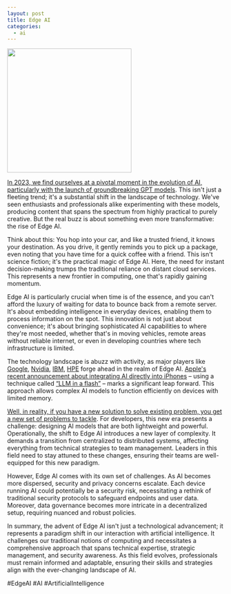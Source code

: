 ```yaml
---
layout: post
title: Edge AI
categories:
  - ai
---
```

<img src="../images/edge-ai-cars.png" style="width:30vw;">

[In 2023, we find ourselves at a pivotal moment in the evolution of AI, particularly with the launch of groundbreaking GPT models](https://www.technologyreview.com/2023/02/08/1068068/chatgpt-is-everywhere-heres-where-it-came-from/). This isn't just a fleeting trend; it's a substantial shift in the landscape of technology. We've seen enthusiasts and professionals alike experimenting with these models, producing content that spans the spectrum from highly practical to purely creative. But the real buzz is about something even more transformative: the rise of Edge AI.

Think about this: You hop into your car, and like a trusted friend, it knows your destination. As you drive, it gently reminds you to pick up a package, even noting that you have time for a quick coffee with a friend. This isn't science fiction; it's the practical magic of Edge AI. Here, the need for instant decision-making trumps the traditional reliance on distant cloud services. This represents a new frontier in computing, one that's rapidly gaining momentum.

Edge AI is particularly crucial when time is of the essence, and you can't afford the luxury of waiting for data to bounce back from a remote server. It's about embedding intelligence in everyday devices, enabling them to process information on the spot. This innovation is not just about convenience; it's about bringing sophisticated AI capabilities to where they're most needed, whether that's in moving vehicles, remote areas without reliable internet, or even in developing countries where tech infrastructure is limited.

The technology landscape is abuzz with activity, as major players like [Google](https://cloud.google.com/blog/products/ai-machine-learning/how-to-build-and-execute-ai-use-cases-at-the-edge),  [Nvidia](https://blogs.nvidia.com/blog/what-is-edge-ai/), [IBM](https://www.ibm.com/topics/edge-ai), [HPE](https://www.hpe.com/us/en/what-is/edge-ai.html) forge ahead in the realm of Edge AI. [Apple's recent announcement about integrating AI directly into iPhones](https://www.msn.com/en-us/lifestyle/other/apple-s-new-ai-research-could-totally-transform-your-iphone/ar-AA1lUIV4) – using a technique called [“LLM in a flash”](https://www.macrumors.com/2023/12/21/apple-ai-researchers-run-llms-iphones/) – marks a significant leap forward. This approach allows complex AI models to function efficiently on devices with limited memory.

[Well, in reality, if you have a new solution to solve existing problem, you get a new set of problems to tackle](https://www.maheshsubramaniya.com/article/problems-never-solved.html). For developers, this new era presents a challenge: designing AI models that are both lightweight and powerful. Operationally, the shift to Edge AI introduces a new layer of complexity. It demands a transition from centralized to distributed systems, affecting everything from technical strategies to team management. Leaders in this field need to stay attuned to these changes, ensuring their teams are well-equipped for this new paradigm.

However, Edge AI comes with its own set of challenges. As AI becomes more dispersed, security and privacy concerns escalate. Each device running AI could potentially be a security risk, necessitating a rethink of traditional security protocols to safeguard endpoints and user data. Moreover, data governance becomes more intricate in a decentralized setup, requiring nuanced and robust policies.

In summary, the advent of Edge AI isn't just a technological advancement; it represents a paradigm shift in our interaction with artificial intelligence. It challenges our traditional notions of computing and necessitates a comprehensive approach that spans technical expertise, strategic management, and security awareness. As this field evolves, professionals must remain informed and adaptable, ensuring their skills and strategies align with the ever-changing landscape of AI.

#EdgeAI #AI #ArtificialIntelligence 